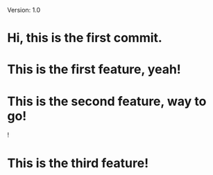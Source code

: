 Version: 1.0
# Hi, this is the first commit.

# This is the first feature, yeah!

# This is the second feature, way to go!
!
# This is the third feature!
